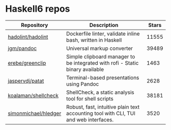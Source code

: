 # Haskell6 repos

| Repository                                                      | Description                                                                          | Stars |
| --------------------------------------------------------------- | ------------------------------------------------------------------------------------ | ----- |
| [hadolint/hadolint](https://github.com/hadolint/hadolint)       | Dockerfile linter, validate inline bash, written in Haskell                          | 11555 |
| [jgm/pandoc](https://github.com/jgm/pandoc)                     | Universal markup converter                                                           | 39489 |
| [erebe/greenclip](https://github.com/erebe/greenclip)           | Simple clipboard manager to be integrated with rofi - Static binary available        | 1463  |
| [jaspervdj/patat](https://github.com/jaspervdj/patat)           | Terminal-based presentations using Pandoc                                            | 2628  |
| [koalaman/shellcheck](https://github.com/koalaman/shellcheck)   | ShellCheck, a static analysis tool for shell scripts                                 | 38181 |
| [simonmichael/hledger](https://github.com/simonmichael/hledger) | Robust, fast, intuitive plain text accounting tool with CLI, TUI and web interfaces. | 3520  |
